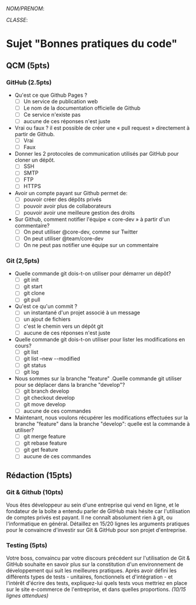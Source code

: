 *NOM/PRENOM*:

*CLASSE*:

# Sujet "Bonnes pratiques du code"

## QCM (5pts)

### GitHub (2.5pts)

- Qu'est ce que Github Pages ?
   - [ ] Un service de publication web
   - [ ] Le nom de la documentation officielle de Github
   - [ ] Ce service n'existe pas
   - [ ] aucune de ces réponses n'est juste

- Vrai ou faux ? il est possible de créer une « pull request » directement à partir de Github.
  -  [ ] Vrai
  -  [ ] Faux

- Donner les 2 protocoles de communication utilisés par GitHub pour cloner un dépôt.
  -  [ ] SSH
  -  [ ] SMTP
  -  [ ] FTP
  -  [ ] HTTPS

- Avoir un compte payant sur Github permet de:
  -  [ ] pouvoir créer des dépôts privés
  -  [ ] pouvoir avoir plus de collaborateurs
  -  [ ] pouvoir avoir une meilleure gestion des droits

- Sur Github, comment notifier l'équipe « core-dev » à partir d'un commentaire?
  -  [ ] On peut utiliser @core-dev, comme sur Twitter
  -  [ ] On peut utiliser @team/core-dev
  -  [ ] On ne peut pas notifier une équipe sur un commentaire

### Git (2,5pts)

- Quelle commande git dois-t-on utiliser pour démarrer un dépôt?
  -  [ ] git init
  -  [ ] git start
  -  [ ] git clone
  -  [ ] git pull

- Qu'est ce qu'un commit ?
  -  [ ] un instantané d'un projet associé à un message
  -  [ ] un ajout de fichiers
  -  [ ] c'est le chemin vers un dépôt git
  -  [ ] aucune de ces réponses n'est juste

- Quelle commande git dois-t-on utiliser pour lister les modifications en cours?
  -  [ ] git list
  -  [ ] git list –new --modified
  -  [ ] git status
  -  [ ] git log

- Nous sommes sur la branche "feature" .Quelle commande git utiliser pour se déplacer dans la branche "develop"?
  -  [ ] git branch develop
  -  [ ] git checkout develop
  -  [ ] git move develop
  -  [ ] aucune de ces commandes

- Maintenant, nous voulons récupérer les modifications effectuées sur la branche "feature" dans la branche "develop": quelle est la commande à utiliser?
  -  [ ] git merge feature
  -  [ ] git rebase feature
  -  [ ] git get feature
  -  [ ] aucune de ces commandes

 ## Rédaction (15pts)
 
 ### Git & Github (10pts)
 
 Vous êtes développeur au sein d'une entreprise qui vend en ligne, et le fondateur de la boîte a entendu parler de GitHub mais hésite car l'utilisation de comptes privés est payant. Il ne connaît absolument rien à git, ou l'informatique en général. Détaillez en 15/20 lignes les arguments pratiques pour le convaincre d'investir sur Git & GitHub pour son projet d'entreprise.
 
 ### Testing (5pts)
 
 Votre boss, convaincu par votre discours précédent sur l'utilisation de Git & GitHub souhaite en savoir plus sur la constitution d'un environnement de développement qui suit les meilleures pratiques. Après avoir défini les différents types de tests - unitaires, fonctionnels et d'intégration - et l'intérêt d'écrire des tests, expliquez-lui quels tests vous mettriez en place sur le site e-commerce de l'entreprise, et dans quelles proportions. 
 *(10/15 lignes attendues)*
 
 
 
